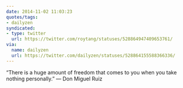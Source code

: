 ```yaml
---
date: 2014-11-02 11:03:23
quotes/tags:
- dailyzen
syndicated:
- type: twitter
  url: https://twitter.com/roytang/statuses/528864947409653761/
via:
  name: dailyzen
  url: https://twitter.com/dailyzen/statuses/528864155588366336/
---
```


“There is a huge amount of freedom that comes to you when you take nothing personally.” — Don Miguel Ruiz